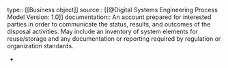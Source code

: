 type:: [[Business object]]
source:: [[@Digital Systems Engineering Process Model Version: 1.0]]
documentation:: An account prepared for interested parties in order to communicate the status, results, and outcomes of the disposal activities. May include an inventory of system elements for reuse/storage and any documentation or reporting required by regulation or organization standards.

-